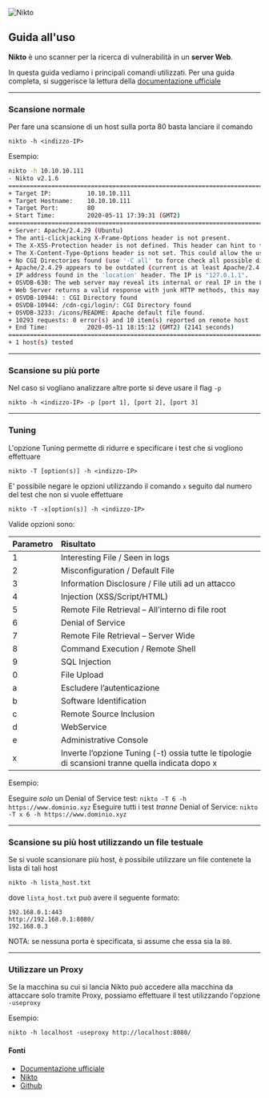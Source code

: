 ![Nikto](https://www.ceos3c.com/wp-content/uploads/2019/11/word-image.jpeg)


## Guida all'uso

**Nikto** è uno scanner per la ricerca di vulnerabilità in un **server Web**.

In questa guida vediamo i principali comandi utilizzati.
Per una guida completa, si suggerisce la lettura della [documentazione ufficiale](https://cirt.net/nikto2-docs/)

---

### Scansione normale

Per fare una scansione di un host sulla porta 80 basta lanciare il comando

`nikto -h <indizzo-IP>`

Esempio:

```bash
nikto -h 10.10.10.111
- Nikto v2.1.6
===========================================================================
+ Target IP:          10.10.10.111
+ Target Hostname:    10.10.10.111
+ Target Port:        80
+ Start Time:         2020-05-11 17:39:31 (GMT2)
===========================================================================
+ Server: Apache/2.4.29 (Ubuntu)
+ The anti-clickjacking X-Frame-Options header is not present.
+ The X-XSS-Protection header is not defined. This header can hint to the user agent to protect against some forms of XSS
+ The X-Content-Type-Options header is not set. This could allow the user agent to render the content of the site in a different fashion to the MIME type
+ No CGI Directories found (use '-C all' to force check all possible dirs)
+ Apache/2.4.29 appears to be outdated (current is at least Apache/2.4.37). Apache 2.2.34 is the EOL for the 2.x branch.
+ IP address found in the 'location' header. The IP is "127.0.1.1".
+ OSVDB-630: The web server may reveal its internal or real IP in the Location header via a request to /images over HTTP/1.0. The value is "127.0.1.1".
+ Web Server returns a valid response with junk HTTP methods, this may cause false positives.
+ OSVDB-10944: : CGI Directory found
+ OSVDB-10944: /cdn-cgi/login/: CGI Directory found
+ OSVDB-3233: /icons/README: Apache default file found.
+ 10293 requests: 0 error(s) and 10 item(s) reported on remote host
+ End Time:           2020-05-11 18:15:12 (GMT2) (2141 seconds)
===========================================================================
+ 1 host(s) tested
```

---

### Scansione su più porte

Nel caso si vogliano analizzare altre porte si deve usare il flag `-p`

`nikto -h <indizzo-IP> -p [port 1], [port 2], [port 3]`


---

### Tuning

L'opzione Tuning permette di ridurre e specificare i test che si vogliono effettuare

`nikto -T [option(s)] -h <indizzo-IP>`

E' possibile negare le opzioni utilizzando il comando `x` seguito dal numero del test che non si vuole effettuare

`nikto -T -x[option(s)] -h <indizzo-IP>`

Valide opzioni sono:

| Parametro   |      Risultato      |
|----------|:-------------|
|1   |  Interesting File / Seen in logs|
|2   |  Misconfiguration / Default File|
|3   |  Information Disclosure / File utili ad un attacco|
|4   |  Injection (XSS/Script/HTML)|
|5   |  Remote File Retrieval – All’interno di file root|
|6   |  Denial of Service|
|7   |  Remote File Retrieval – Server Wide|
|8   |  Command Execution / Remote Shell|
|9   |  SQL Injection|
|0   |  File Upload|
|a   |  Escludere l’autenticazione|
|b   |  Software Identification|
|c   |  Remote Source Inclusion|
|d   |  WebService|
|e   |  Administrative Console|
|x   |  Inverte l’opzione Tuning (-t) ossia tutte le tipologie di scansioni tranne quella indicata dopo x|


Esempio:

Eseguire _solo_ un Denial of Service test:
`nikto -T 6 -h https://www.dominio.xyz`
Eseguire tutti i test _tranne_ Denial of Service:
`nikto -T x 6 -h https://www.dominio.xyz`


---

### Scansione su più host utilizzando un file testuale

Se si vuole scansionare più host, è possibile utilizzare un file contenete la lista di tali host

`nikto -h lista_host.txt`

dove `lista_host.txt` può avere il seguente formato:

```
192.168.0.1:443
http://192.168.0.1:8080/
192.168.0.3
```

NOTA: se nessuna porta è specificata, si assume che essa sia la `80`.


---

### Utilizzare un Proxy

Se la macchina su cui si lancia Nikto può accedere alla macchina da attaccare solo tramite Proxy, possiamo effettuare il test utilizzando l'opzione `-useproxy`

Esempio:

`nikto -h localhost -useproxy http://localhost:8080/`


#### Fonti
* [Documentazione ufficiale](https://cirt.net/nikto2-docs/)
* [Nikto](https://www.manuscavelli.it/nikto/)
* [Github](https://github.com/sullo/nikto)
